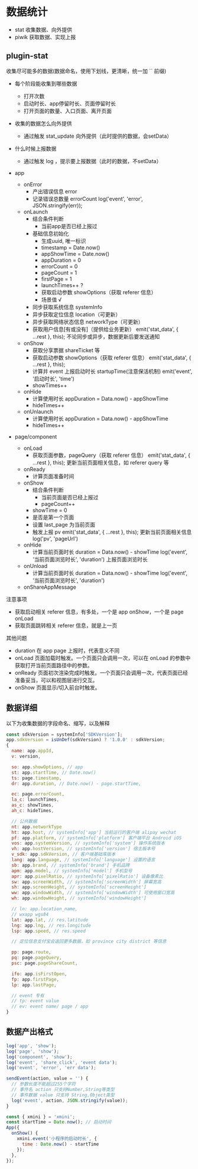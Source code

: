 # 数据统计

- stat 收集数据、向外提供
- piwik 获取数据、实现上报

## plugin-stat

收集尽可能多的数据(数据命名，使用下划线，更清晰，统一加 `` 前缀)

- 每个阶段能收集到哪些数据
  - 打开次数
  - 启动时长、app停留时长、页面停留时长
  - 打开页面的数量、入口页面、离开页面
- 收集的数据怎么向外提供
  - 通过触发 stat_update 向外提供（此时提供的数据，会setData）
- 什么时候上报数据
  - 通过触发 log ，提示要上报数据（此时的数据，不setData）

- app
  - onError
    - 产出错误信息 error
    - 记录错误总数量 errorCount
    log('event', 'error', JSON.stringify(err));
  - onLaunch
    - 结合条件判断
      - 当前app是否已经上报过
    - 基础信息初始化
      - 生成uuid, 唯一标识
      - timestamp = Date.now()
      - appShowTime = Date.now()
      - appDuration = 0
      - errorCount = 0
      - pageCount = 1
      - firstPage = 1
      - launchTimes++ ?
      - 获取启动参数 showOptions（获取 referer 信息）
      - 场景值 √
    - 同步获取系统信息 systemInfo
    - 异步获取定位信息 location（可更新）
    - 异步获取网络状态信息 networkType（可更新）
    - 获取用户信息[有或没有]（提供给业务更新）
    emit('stat_data', { ...rest }, this); 不论同步或异步，数据更新后要发送通知
  - onShow
    - 获取分享票据 shareTicket 等
    - 获取启动参数 showOptions（获取 referer 信息）
    emit('stat_data', { ...rest }, this);
    - 计算并 event 上报启动时长 startupTime(注意保活机制)
      emit('event', '启动时长', 'time')
    - showTimes++
  - onHide
    - 计算使用时长 appDuration = Data.now() - appShowTime
    - hideTimes++
  - onUnlaunch
    - 计算使用时长 appDuration = Data.now() - appShowTime
    - hideTimes++
- page/component
  - onLoad
    - 获取页面参数，pageQuery（获取 referer 信息）
    emit('stat_data', { ...rest }, this); 更新当前页面相关信息，如 referer query 等
  - onReady
    - 计算页面准备时间
  - onShow
    - 结合条件判断
      - 当前页面是否已经上报过
      - pageCount++
    - showTime = 0
    - 是否是第一个页面
    - 设置 last_page 为当前页面
    - 触发上报 pv
    emit('stat_data', { ...rest }, this); 更新当前页面相关信息
    log('pv', 'pageUrl')
  - onHide
    - 计算当前页面时长 duration = Data.now() - showTime
    log('event', '当前页面浏览时长', 'duration') 上报页面浏览时长
  - onUnload
    - 计算当前页面时长 duration = Data.now() - showTime
    log('event', '当前页面浏览时长', 'duration')
  - onShareAppMessage

注意事项

- 获取启动相关 referer 信息，有多处，一个是 app onShow，一个是 page onLoad
- 获取页面跳转相关 referer 信息，就是上一页

其他问题

- duration 在 app page 上报时，代表意义不同
- onLoad 页面加载时触发。一个页面只会调用一次，可以在 onLoad 的参数中获取打开当前页面路径中的参数。
- onReady 页面初次渲染完成时触发。一个页面只会调用一次，代表页面已经准备妥当，可以和视图层进行交互。
- onShow 页面显示/切入前台时触发。

## 数据详细

以下为收集数据的字段命名、缩写，以及解释

```js
const sdkVersion = systemInfo['SDKVersion'];
app.sdkVersion = isUnDef(sdkVersion) ? '1.0.0' : sdkVersion;
{
  name: app.appId,
  v: version,

  so: app.showOptions, // app
  st: app.startTime, // Date.now()
  ts: page.timestamp,
  dr: app.duration, // Date.now() - page.startTime,

  ec: page.errorCount,
  la_c: launchTimes,
  as_c: showTimes,
  ah_c: hideTimes,

  // 公共数据
  nt: app.networkType
  ht: app.host, // systemInfo['app'] 当前运行的客户端 alipay wechat
  pf: app.platform, // systemInfo['platform'] 客户端平台 Android iOS
  vos: app.systemVersion, // systemInfo['system'] 操作系统版本
  vh: app.hostVersion, // systemInfo['version'] 宿主版本号
  v_sdk: app.sdkVersion, // 客户端基础库版本
  lang: app.language, // systemInfo['language'] 设置的语言
  sb: app.brand, // systemInfo['brand'] 手机品牌
  apm: app.model, // systemInfo['model'] 手机型号
  apr: app.pixelRatio, // systemInfo['pixelRatio'] 设备像素比
  sw: app.screenWidth, // systemInfo['screenWidth'] 屏幕宽高
  sh: app.screenHeight, // systemInfo['screenHeight']
  ww: app.windowWidth, // systemInfo['windowWidth'] 可使用窗口宽高
  wh: app.windowHeight, // systemInfo['windowHeight']

  // ln: app.location_name,
  // wxapp wgs84
  lat: app.lat, // res.latitude
  lng: app.lng, // res.longitude
  lsp: app.speed, // res.speed

  // 定位信息支付宝会返回更多数据，如 province city district 等信息

  pp: page.route,
  pq: page.pageQuery,
  psc: page.pageShareCount,

  ifo: app.isFirstOpen,
  fp: app.firstPage,
  lp: app.lastPage,

  // event 专有
  // tp: event value
  // ev: event name/ page / app
}
```

## 数据产出格式

```js
log('app', 'show');
log('page', 'show');
log('component', 'show');
log('event', 'share_click', 'event data');
log('event', 'error', 'err data');

sendEvent(action, value = '') {
  // 参数长度不能超过255个字符
  // 事件名 action 只支持Number,String等类型
  // 事件数据 value 只支持 String,Object类型
  log('event', action, JSON.stringify(value));
}
```

```js
const { xmini } = 'xmini';
const startTime = Date.now(); // 启动时间
App({
  onShow() {
    xmini.event('小程序的启动时长', {
      time : Date.now() - startTime
    });
  },
});
```

